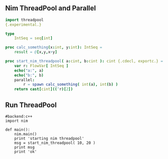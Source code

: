 Nim ThreadPool and Parallel
---------------------------


```nim
import threadpool
{.experimental.}

type
	IntSeq = seq[int]

proc calc_something(x:int, y:int): IntSeq =
	result = @[x,y,x+y]

proc start_nim_threadpool( a:cint, b:cint ): cint {.cdecl, exportc.} =
	var r: FlowVar[ IntSeq ]
	echo("a:", a)
	echo("b:", b)
	parallel:
		r = spawn calc_something( int(a), int(b) )
	return cast[cint]((^r)[2])

```

Run ThreadPool
--------------

```rusthon
#backend:c++
import nim

def main():
	nim.main()
	print 'starting nim threadpool'
	msg = start_nim_threadpool( 10, 20 )
	print msg
	print 'ok'

```


